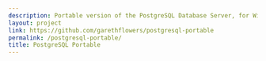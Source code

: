 ```yaml
---
description: Portable version of the PostgreSQL Database Server, for Windows
layout: project
link: https://github.com/garethflowers/postgresql-portable
permalink: /postgresql-portable/
title: PostgreSQL Portable
---
```

